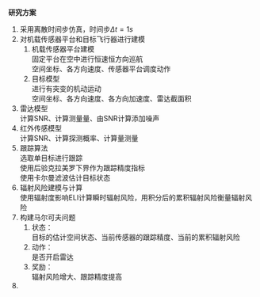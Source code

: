 **研究方案**
1. 采用离散时间步仿真，时间步$\Delta t = 1s$
2. 对机载传感器平台和目标飞行器进行建模  
   1. 机载传感器平台建模  
      固定平台在空中进行恒速恒方向巡航  
      空间坐标、各方向速度、传感器平台调度动作  
   2. 目标模型  
      进行有突变的机动运动  
      空间坐标、各方向速度、各方向加速度、雷达截面积
3. 雷达模型  
   计算SNR、计算测量量、由SNR计算添加噪声
4. 红外传感模型  
   计算SNR、计算探测概率、计算量测量
5. 跟踪算法  
   选取单目标进行跟踪  
   使用后验克拉美罗下界作为跟踪精度指标  
   使用卡尔曼滤波估计目标状态  
6. 辐射风险建模与计算  
   使用辐射度影响ELI计算瞬时辐射风险，用积分后的累积辐射风险衡量辐射风险  
7. 构建马尔可夫问题  
   1. 状态：  
      目标的估计空间状态、当前传感器的跟踪精度、当前的累积辐射风险
   2. 动作：  
      是否开启雷达  
   3. 奖励：  
      辐射风险增大、跟踪精度提高
8. 
      